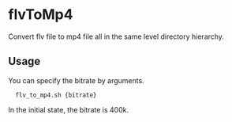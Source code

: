 flvToMp4
========

Convert flv file to mp4 file all in the same level directory hierarchy.

## Usage

You can specify the bitrate by arguments.

```
  flv_to_mp4.sh {bitrate}
```
In the initial state, the bitrate is 400k.
